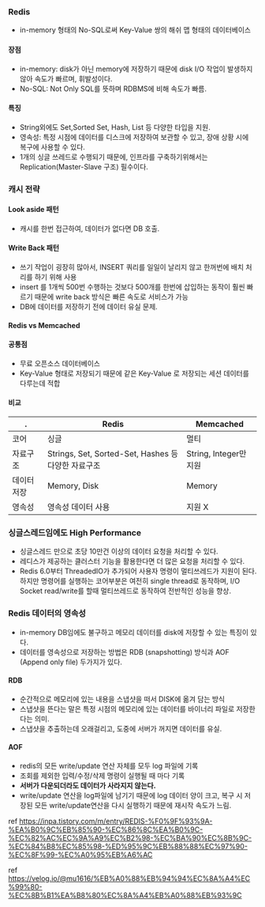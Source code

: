### Redis
- in-memory 형태의 No-SQL로써 Key-Value 쌍의 해쉬 맵 형태의 데이터베이스

#### 장점

- in-memory: disk가 아닌 memory에 저장하기 때문에 disk I/O 작업이 발생하지 않아 속도가 빠르며, 휘발성이다.
- No-SQL: Not Only SQL를 뜻하며 RDBMS에 비해 속도가 빠름.

#### 특징
- String외에도 Set,Sorted Set, Hash, List 등 다양한 타입을 지원.
- 영속성: 특정 시점에 데이터를 디스크에 저장하여 보관할 수 있고, 장애 상황 시에 복구에 사용할 수 있다.
- 1개의 싱글 쓰레드로 수행되기 때문에, 인프라를 구축하기위해서는 Replication(Master-Slave 구조) 필수이다.


### 캐시 전략

#### Look aside 패턴
- 캐시를 한번 접근하여, 데이터가 없다면 DB 호출.

#### Write Back 패턴
- 쓰기 작업이 굉장히 많아서, INSERT 쿼리를 일일이 날리지 않고 한꺼번에 배치 처리를 하기 위해 사용
- insert 를 1개씩 500번 수행하는 것보다 500개를 한번에 삽입하는 동작이 훨씬 빠르기 때문에 write back 방식은 빠른 속도로 서비스가 가능
- DB에 데이터를 저장하기 전에 데이터 유실 문제.

#### Redis vs Memcached

#### 공통점
- 무료 오픈소스 데이터베이스
- Key-Value 형태로 저장되기 때문에 같은 Key-Value 로 저장되는 세션 데이터를 다루는데 적합

#### 비교
| .      | Redis                                       | Memcached            |
|--------|---------------------------------------------|----------------------|
| 코어     | 싱글                                          | 멀티                   |
| 자료구조   | Strings, Set, Sorted-Set, Hashes 등 다양한 자료구조 | String, Integer만 지원  |
| 데이터 저장 | Memory, Disk                                | Memory               |
| 영속성    | 영속성 데이터 사용                                  | 지원 X                 |


### 싱글스레드임에도 High Performance

- 싱글스레드 만으로 초당 10만건 이상의 데이터 요청을 처리할 수 있다.
- 레디스가 제공하는 클러스터 기능을 활용한다면 더 많은 요청을 처리할 수 있다.
- Redis 6.0부터 ThreadedIO가 추가되어 사용자 명령이 멀티쓰레드가 지원이 된다. 하지만 명령어를 실행하는 코어부분은 여전히 single thread로 동작하며, I/O Socket read/write를 할때 멀티쓰레드로 동작하여 전반적인 성능을 향상.

### Redis 데이터의 영속성
- in-memory DB임에도 불구하고 메모리 데이터를 disk에 저장할 수 있는 특징이 있다.
- 데이터를 영속성으로 저장하는 방법은 RDB (snapshotting) 방식과 AOF (Append only file) 두가지가 있다.

#### RDB
- 순간적으로 메모리에 있는 내용을 스냅샷을 떠서 DISK에 옮겨 담는 방식
- 스냅샷을 뜬다는 말은 특정 시점의 메모리에 있는 데이터를 바이너리 파일로 저장한다는 의미.
- 스냅샷을 추출하는데 오래걸리고, 도중에 서버가 꺼지면 데이터를 유실.

#### AOF
- redis의 모든 write/update 연산 자체를 모두 log 파일에 기록
- 조회를 제외한 입력/수정/삭제 명령이 실행될 때 마다 기록
- **서버가 다운되더라도 데이터가 사라지지 않는다.**
-  write/update 연산을 log파일에 남기기 때문에 log 데이터 양이 크고, 복구 시 저장된 모든 write/update연산을 다시 실행하기 때문에 재시작 속도가 느림.


ref https://inpa.tistory.com/m/entry/REDIS-%F0%9F%93%9A-%EA%B0%9C%EB%85%90-%EC%86%8C%EA%B0%9C-%EC%82%AC%EC%9A%A9%EC%B2%98-%EC%BA%90%EC%8B%9C-%EC%84%B8%EC%85%98-%ED%95%9C%EB%88%88%EC%97%90-%EC%8F%99-%EC%A0%95%EB%A6%AC </br>

ref https://velog.io/@mu1616/%EB%A0%88%EB%94%94%EC%8A%A4%EC%99%80-%EC%8B%B1%EA%B8%80%EC%8A%A4%EB%A0%88%EB%93%9C
